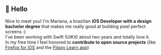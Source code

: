 ## 🌼 Hello
Nice to meet you! I'm Mariana, a brazilian **iOS Developer with a design bachelor degree** that makes me really good at building pixel perfect screens :) <br>
I've been working with Swift (UIKit) about two years and totally love it. <br>
In my free time I feel honored to **contribute to open source projects** (like <a href="https://github.com/mozilla-mobile/firefox-ios">Firefox for iOS</a> and the <a href="https://github.com/misteu/VocabularyTraining">Flippy Learn app</a>)

